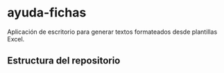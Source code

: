 # ayuda-fichas

Aplicación de escritorio para generar textos formateados desde plantillas Excel.

## Estructura del repositorio


